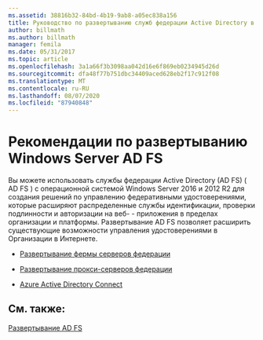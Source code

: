 ```yaml
---
ms.assetid: 38816b32-84bd-4b19-9ab8-a05ec838a156
title: Руководство по развертыванию служб федерации Active Directory в Windows Server 2016 и Windows Server 2012 R2
author: billmath
ms.author: billmath
manager: femila
ms.date: 05/31/2017
ms.topic: article
ms.openlocfilehash: 3a1a66f3b3098aa042d16e6f869eb0234945d26d
ms.sourcegitcommit: dfa48f77b751dbc34409aced628eb2f17c912f08
ms.translationtype: MT
ms.contentlocale: ru-RU
ms.lasthandoff: 08/07/2020
ms.locfileid: "87940848"
---
```

# <a name="windows-server-ad-fs-deployment-guide"></a>Рекомендации по развертыванию Windows Server AD FS


Вы можете использовать службы федерации Active Directory (AD FS) \( AD FS \) с операционной системой Windows Server 2016 и 2012 R2 для создания решений по управлению федеративными удостоверениями, которые расширяют распределенные службы идентификации, проверки подлинности и авторизации на веб- \- приложения в пределах организации и платформы. Развертывание AD FS позволяет расширить существующие возможности управления удостоверениями в Организации в Интернете.

-   [Развертывание фермы серверов федерации](Deploying-a-Federation-Server-Farm.md)

-   [Развертывание прокси-серверов федерации](Deploying-Federation-Server-Proxies.md)

-   [Azure Active Directory Connect](Azure-Active-Directory-Connect.md)

## <a name="see-also"></a>См. также:
[Развертывание AD FS](../../ad-fs/AD-FS-Deployment.md)



